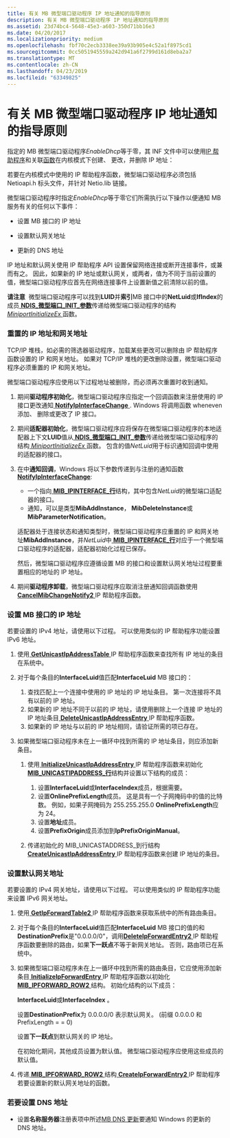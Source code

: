 ```yaml
---
title: 有关 MB 微型端口驱动程序 IP 地址通知的指导原则
description: 有关 MB 微型端口驱动程序 IP 地址通知的指导原则
ms.assetid: 23d74bc4-5648-45e3-a603-350d71bb16e3
ms.date: 04/20/2017
ms.localizationpriority: medium
ms.openlocfilehash: fbf70c2ecb3338ee39a93b905e4c52a1f8975cd1
ms.sourcegitcommit: 0cc5051945559a242d941a6f2799d161d8eba2a7
ms.translationtype: MT
ms.contentlocale: zh-CN
ms.lasthandoff: 04/23/2019
ms.locfileid: "63349825"
---
```

# <a name="guidelines-for-mb-miniport-driver-ip-address-notifications"></a>有关 MB 微型端口驱动程序 IP 地址通知的指导原则


指定的 MB 微型端口驱动程序*EnableDhcp*等于零，其 INF 文件中可以使用[IP 帮助程序](ip-helper.md)和关联[函数](https://msdn.microsoft.com/library/windows/hardware/ff557018)在内核模式下创建、 更改，并删除 IP 地址：

若要在内核模式中使用的 IP 帮助程序函数，微型端口驱动程序必须包括 Netioapi.h 标头文件，并针对 Netio.lib 链接。

微型端口驱动程序时指定*EnableDhcp*等于零它们所需执行以下操作以便通知 MB 服务有关的任何以下事件：

-   设置 MB 接口的 IP 地址

-   设置默认网关地址

-   更新的 DNS 地址

IP 地址和默认网关使用 IP 帮助程序 API 设置保留网络连接或断开连接事件，或兼而有之。 因此，如果新的 IP 地址或默认网关，或两者，值为不同于当前设置的值，微型端口驱动程序应首先在网络连接事件上设置新值之前清除以前的值。

**请注意**  微型端口驱动程序可以找到**LUID**并**索引**MB 接口中的**NetLuid**或**IfIndex**的成员[ **NDIS\_微型端口\_INIT\_参数**](https://msdn.microsoft.com/library/windows/hardware/ff565972)传递给微型端口驱动程序的结构[*MiniportInitializeEx* ](https://msdn.microsoft.com/library/windows/hardware/ff559389)函数。

 

### <a name="resetting-the-ip-address-and-gateway-address"></a>重置的 IP 地址和网关地址

TCP/IP 堆栈，如必需的筛选器驱动程序，加载某些更改可以删除由 IP 帮助程序函数设置的 IP 和网关地址。 如果对 TCP/IP 堆栈的更改删除设置，微型端口驱动程序必须重置的 IP 和网关地址。

微型端口驱动程序应使用以下过程地址被删除，而必须再次重置时收到通知。

1.  期间**驱动程序初始化**，微型端口驱动程序应指定一个回调函数来注册使用的 IP 接口更改通知[ **NotifyIpInterfaceChange** ](https://msdn.microsoft.com/library/windows/hardware/ff568805). Windows 将调用函数 wheneven 添加、 删除或更改了 IP 接口。

2.  期间**适配器初始化**，微型端口驱动程序应将保存在微型端口驱动程序的本地适配器上下文**LUID**值从[ **NDIS\_微型端口\_INIT\_参数**](https://msdn.microsoft.com/library/windows/hardware/ff565972)传递给微型端口驱动程序的结构[ *MiniportInitializeEx* ](https://msdn.microsoft.com/library/windows/hardware/ff559389)函数。 包含的值*NetLuid*用于标识通知回调中使用的适配器的接口。

3.  在中**通知回调**，Windows 将以下参数传递到与注册的通知函数[ **NotifyIpInterfaceChange**](https://msdn.microsoft.com/library/windows/hardware/ff568805):

    -   一个指向[ **MIB\_IPINTERFACE\_行**](https://msdn.microsoft.com/library/windows/hardware/ff559254)结构，其中包含*NetLuid*的微型端口适配器的接口。
    -   通知，可以是类型**MibAddInstance**， **MibDeleteInstance**或**MibParameterNotification**。

    适配器处于连接状态和通知类型时，微型端口驱动程序应重置的 IP 和网关地址**MibAddInstance**，并*NetLuid*中[ **MIB\_IPINTERFACE\_行**](https://msdn.microsoft.com/library/windows/hardware/ff559254)对应于一个微型端口驱动程序的适配器，适配器初始化过程已保存。

    然后，微型端口驱动程序应遵循设置 MB 的接口和设置默认网关地址过程要重置相应的地址的 IP 地址。

4.  期间**驱动程序卸载**，微型端口驱动程序应取消注册通知回调函数使用[ **CancelMibChangeNotify2** ](https://msdn.microsoft.com/library/windows/hardware/ff544864) IP 帮助程序函数。

### <a name="setting-the-ip-address-for-the-mb-interface"></a>设置 MB 接口的 IP 地址

若要设置的 IPv4 地址，请使用以下过程。 可以使用类似的 IP 帮助程序功能设置 IPv6 地址。

1.  使用[ **GetUnicastIpAddressTable** ](https://msdn.microsoft.com/library/windows/hardware/ff552594) IP 帮助程序函数来查找所有 IP 地址的条目在系统中。

2.  对于每个条目的**InterfaceLuid**值匹配**InterfaceLuid** MB 接口的：
    1.  查找匹配上一个连接中使用的 IP 地址的 IP 地址条目。 第一次连接将不具有以前的 IP 地址。
    2.  如果新的 IP 地址不同于以前的 IP 地址，请使用删除上一个连接 IP 地址的 IP 地址条目[ **DeleteUnicastIpAddressEntry** ](https://msdn.microsoft.com/library/windows/hardware/ff546370) IP 帮助程序函数。
    3.  如果新的 IP 地址与以前的 IP 地址相同，请验证所需的项已存在。

3.  如果微型端口驱动程序未在上一循环中找到所需的 IP 地址条目，则应添加新条目。
    1.  使用[ **InitializeUnicastIpAddressEntry** ](https://msdn.microsoft.com/library/windows/hardware/ff554886) IP 帮助程序函数来初始化[ **MIB\_UNICASTIPADDRESS\_行**](https://msdn.microsoft.com/library/windows/hardware/ff559308)结构并设置以下结构的成员：
        1.  设置**InterfaceLuid**或**InterfaceIndex**成员，根据需要。
        2.  设置**OnlinePrefixLength**成员。 这是具有一个子网掩码中的值的比特数。 例如，如果子网掩码为 255.255.255.0 **OnlinePrefixLength**应为 24。
        3.  设置**地址**成员。
        4.  设置**PrefixOrigin**成员添加到**IpPrefixOriginManual**。

    2.  传递初始化的 MIB\_UNICASTADDRESS\_到行结构[ **CreateUnicastIpAddressEntry** ](https://msdn.microsoft.com/library/windows/hardware/ff546227) IP 帮助程序函数来创建 IP 地址的条目。

### <a name="setting-default-gateway-address"></a>设置默认网关地址

若要设置的 IPv4 网关地址，请使用以下过程。 可以使用类似的 IP 帮助程序功能来设置 IPv6 网关地址。

1.  使用[ **GetIpForwardTable2** ](https://msdn.microsoft.com/library/windows/hardware/ff552536) IP 帮助程序函数来获取系统中的所有路由条目。

2.  对于每个条目的**InterfaceLuid**值匹配**InterfaceLuid** MB 接口的值的和**DestinationPrefix**是"0.0.0.0/0"，调用[**DeleteIpForwardEntry2** ](https://msdn.microsoft.com/library/windows/hardware/ff546365) IP 帮助程序函数要删除的路由，如果**下一跃点**不等于新网关地址。 否则，路由项已在系统中。

3.  如果微型端口驱动程序未在上一循环中找到所需的路由条目，它应使用添加新条目[ **InitializeIpForwardEntry** ](https://msdn.microsoft.com/library/windows/hardware/ff554882) IP 帮助程序函数以初始化[**MIB\_IPFORWARD\_ROW2** ](https://msdn.microsoft.com/library/windows/hardware/ff559245)结构。 初始化结构的以下成员：

    **InterfaceLuid**或**InterfaceIndex** 。

    设置**DestinationPrefix**为 0.0.0.0/0 表示默认网关。 (前缀 0.0.0.0 和 PrefixLength = = 0)

    设置**下一跃点**到默认网关的 IP 地址。

    在初始化期间，其他成员设置为默认值。 微型端口驱动程序应使用这些成员的默认值。

4.  传递[ **MIB\_IPFORWARD\_ROW2** ](https://msdn.microsoft.com/library/windows/hardware/ff559245)结构[ **CreateIpForwardEntry2** ](https://msdn.microsoft.com/library/windows/hardware/ff546209) IP 帮助程序若要设置新的默认网关地址的函数。

### <a name="to-set-dns-addresses"></a>若要设置 DNS 地址

-   设置**名称服务器**注册表项中所述[MB DNS 更新](mb-dns-updates.md)要通知 Windows 的更新的 DNS 地址。

 

 





